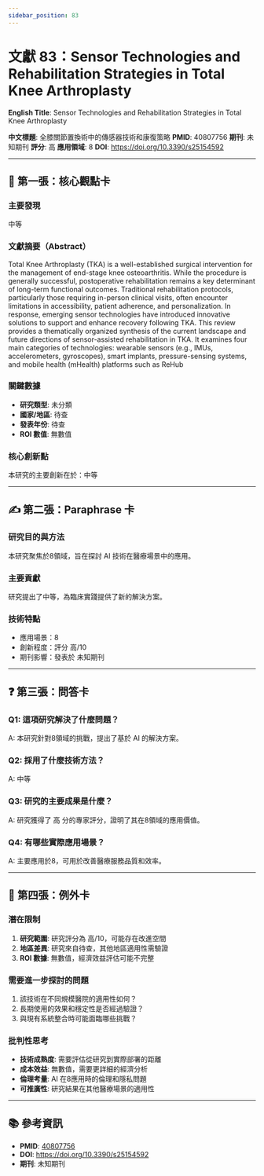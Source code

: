 ```yaml
---
sidebar_position: 83
---
```


# 文獻 83：Sensor Technologies and Rehabilitation Strategies in Total Knee Arthroplasty

**English Title**: Sensor Technologies and Rehabilitation Strategies in Total Knee Arthroplasty

**中文標題**: 全膝關節置換術中的傳感器技術和康復策略
**PMID**: 40807756
**期刊**: 未知期刊
**評分**: 高
**應用領域**: 8
**DOI**: https://doi.org/10.3390/s25154592

---

## 📌 第一張：核心觀點卡

### 主要發現
中等

### 文獻摘要（Abstract）
Total Knee Arthroplasty (TKA) is a well-established surgical intervention for the management of end-stage knee osteoarthritis. While the procedure is generally successful, postoperative rehabilitation remains a key determinant of long-term functional outcomes. Traditional rehabilitation protocols, particularly those requiring in-person clinical visits, often encounter limitations in accessibility, patient adherence, and personalization. In response, emerging sensor technologies have introduced innovative solutions to support and enhance recovery following TKA. This review provides a thematically organized synthesis of the current landscape and future directions of sensor-assisted rehabilitation in TKA. It examines four main categories of technologies: wearable sensors (e.g., IMUs, accelerometers, gyroscopes), smart implants, pressure-sensing systems, and mobile health (mHealth) platforms such as ReHub

### 關鍵數據
- **研究類型**: 未分類
- **國家/地區**: 待查
- **發表年份**: 待查
- **ROI 數值**: 無數值

### 核心創新點
本研究的主要創新在於：中等

---

## ✍️ 第二張：Paraphrase 卡

### 研究目的與方法
本研究聚焦於8領域，旨在探討 AI 技術在醫療場景中的應用。

### 主要貢獻
研究提出了中等，為臨床實踐提供了新的解決方案。

### 技術特點
- 應用場景：8
- 創新程度：評分 高/10
- 期刊影響：發表於 未知期刊

---

## ❓ 第三張：問答卡

### Q1: 這項研究解決了什麼問題？
A: 本研究針對8領域的挑戰，提出了基於 AI 的解決方案。

### Q2: 採用了什麼技術方法？
A: 中等

### Q3: 研究的主要成果是什麼？
A: 研究獲得了 高 分的專家評分，證明了其在8領域的應用價值。

### Q4: 有哪些實際應用場景？
A: 主要應用於8，可用於改善醫療服務品質和效率。

---

## 🤔 第四張：例外卡

### 潛在限制
1. **研究範圍**: 研究評分為 高/10，可能存在改進空間
2. **地區差異**: 研究來自待查，其他地區適用性需驗證
3. **ROI 數據**: 無數值，經濟效益評估可能不完整

### 需要進一步探討的問題
1. 該技術在不同規模醫院的適用性如何？
2. 長期使用的效果和穩定性是否經過驗證？
3. 與現有系統整合時可能面臨哪些挑戰？

### 批判性思考
- **技術成熟度**: 需要評估從研究到實際部署的距離
- **成本效益**: 無數值，需要更詳細的經濟分析
- **倫理考量**: AI 在8應用時的倫理和隱私問題
- **可推廣性**: 研究結果在其他醫療場景的適用性

---

## 📚 參考資訊
- **PMID**: [40807756](https://pubmed.ncbi.nlm.nih.gov/40807756/)
- **DOI**: https://doi.org/10.3390/s25154592
- **期刊**: 未知期刊
